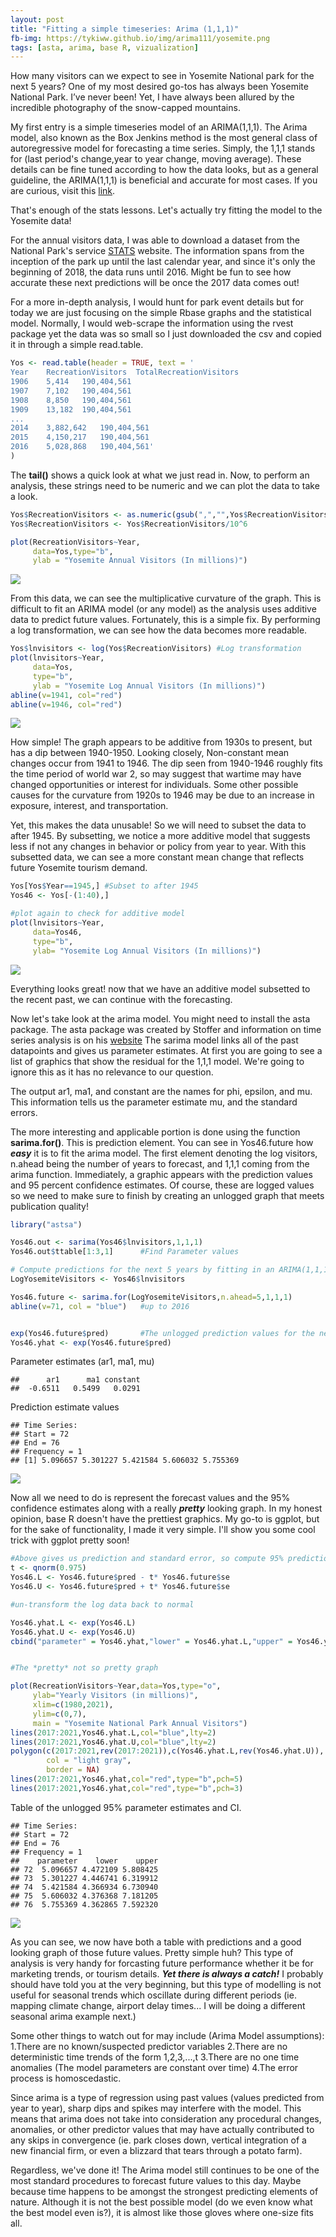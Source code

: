 ```yaml
---
layout: post
title: "Fitting a simple timeseries: Arima (1,1,1)"
fb-img: https://tykiww.github.io/img/arima111/yosemite.png
tags: [asta, arima, base R, vizualization]
---
```



How many visitors can we expect to see in Yosemite National park for the next 5 years? One of my most desired go-tos has always been Yosemite National Park. I’ve never been! Yet, I have always been allured by the incredible photography of the snow-capped mountains. 

My first entry is a simple timeseries model of an ARIMA(1,1,1). The Arima model, also known as the Box Jenkins method is the most general class of autoregressive model for forecasting a time series. Simply, the 1,1,1 stands for (last period's change,year to year change, moving average). These details can be fine tuned according to how the data looks, but as a general guideline, the ARIMA(1,1,1) is beneficial and accurate for most cases. If you are curious, visit this [link](https://irma.nps.gov/Stats/SSRSReports/Park%20Specific%20Reports/Annual%20Park%20Recreation%20Visitation%20(1904%20-%20Last%20Calendar%20Year)?Park=YOSE).

That's enough of the stats lessons. Let's actually try fitting the model to the Yosemite data!

For the annual visitors data, I was able to download a dataset from the National Park's service [STATS](https://www.datascience.com/blog/introduction-to-forecasting-with-arima-in-r-learn-data-science-tutorials) website. The information spans from the inception of the park up until the last calendar year, and since it's only the beginning of 2018, the data runs until 2016. Might be fun to see how accurate these next predictions will be once the 2017 data comes out!

For a more in-depth analysis, I would hunt for park event details but for today we are just focusing on the simple Rbase graphs and the statistical model. Normally, I would web-scrape the information using the rvest package yet the data was so small so I just downloaded the csv and copied it in through a simple read.table.

``` r								
Yos <- read.table(header = TRUE, text = '
Year	RecreationVisitors	TotalRecreationVisitors
1906	5,414	190,404,561
1907	7,102	190,404,561
1908	8,850	190,404,561
1909	13,182	190,404,561
...
2014	3,882,642	190,404,561
2015	4,150,217	190,404,561
2016	5,028,868	190,404,561'
)
```
The **tail()** shows a quick look at what we just read in. Now, to perform an analysis, these strings need to be numeric and we can plot the data to take a look.

``` r												
Yos$RecreationVisitors <- as.numeric(gsub(",","",Yos$RecreationVisitors)) #Gsub all the commas with no spaces.
Yos$RecreationVisitors <- Yos$RecreationVisitors/10^6

plot(RecreationVisitors~Year,
     data=Yos,type="b", 
     ylab = "Yosemite Annual Visitors (In millions)")
```

![](https://tykiww.github.io/img/arima111/yos1.png)

From this data, we can see the multiplicative curvature of the graph. This is difficult to fit an ARIMA model (or any model) as the analysis uses additive data to predict future values. Fortunately, this is a simple fix. By performing a log transformation, we can see how the data becomes more readable.


``` r											
Yos$lnvisitors <- log(Yos$RecreationVisitors) #Log transformation
plot(lnvisitors~Year,
     data=Yos,
     type="b", 
     ylab = "Yosemite Log Annual Visitors (In millions)")
abline(v=1941, col="red")
abline(v=1946, col="red")
```

![](https://tykiww.github.io/img/arima111/yos2.png)

How simple! The graph appears to be additive from 1930s to present, but has a dip between 1940-1950. Looking closely, Non-constant mean changes occur from 1941 to 1946. The dip seen from 1940-1946 roughly fits the time period of world war 2, so may suggest that wartime may have changed opportunities or interest for individuals. Some other possible causes for the curvature from 1920s to 1946 may be due to an increase in exposure, interest, and transportation. 

Yet, this makes the data unusable! So we will need to subset the data to after 1945. By subsetting, we notice a more additive model that suggests less if not any changes in behavior or policy from year to year. With this subsetted data, we can see a more constant mean change that reflects future Yosemite tourism demand.

```r							
Yos[Yos$Year==1945,] #Subset to after 1945
Yos46 <- Yos[-(1:40),]

#plot again to check for additive model
plot(lnvisitors~Year,
     data=Yos46,
     type="b",
     ylab= "Yosemite Log Annual Visitors (In millions)")								
```

![](https://tykiww.github.io/img/arima111/yos3.png)

Everything looks great! now that we have an additive model subsetted to the recent past, we can continue with the forecasting.

Now let's take look at the arima model. You might need to install the asta package. The asta package was created by Stoffer and information on time series analysis is on his [website](http://www.stat.pitt.edu/stoffer/tsa4/index.html) The sarima model links all of the past datapoints and gives us parameter estimates. At first you are going to see a list of graphics that show the residual for the 1,1,1 model. We're going to ignore this as it has no relevance to our question.

The output ar1, ma1, and constant are the names for phi, epsilon, and mu. This information tells us the parameter estimate mu, and the standard errors. 

The more interesting and applicable portion is done using the function **sarima.for()**. This is prediction element. You can see in Yos46.future how **_easy_** it is to fit the arima model. The first element denoting the log visitors, n.ahead being the number of years to forecast, and 1,1,1 coming from the arima function. Immediately, a graphic appears with the prediction values and 95 percent confidence estimates. Of course, these are logged values so we need to make sure to finish by creating an unlogged graph that meets publication quality!

``` r
library("astsa")

Yos46.out <- sarima(Yos46$lnvisitors,1,1,1)
Yos46.out$ttable[1:3,1]      #Find Parameter values

# Compute predictions for the next 5 years by fitting in an ARIMA(1,1,1) and make a graph
LogYosemiteVisitors <- Yos46$lnvisitors

Yos46.future <- sarima.for(LogYosemiteVisitors,n.ahead=5,1,1,1)
abline(v=71, col = "blue")   #up to 2016


exp(Yos46.future$pred)       #The unlogged prediction values for the next 5 years.
Yos46.yhat <- exp(Yos46.future$pred)
```

Parameter estimates (ar1, ma1, mu)

    ##      ar1      ma1 constant 
    ##  -0.6511   0.5499   0.0291 

Prediction estimate values    

    ## Time Series:
    ## Start = 72 
    ## End = 76 
    ## Frequency = 1 
    ## [1] 5.096657 5.301227 5.421584 5.606032 5.755369
 
![](https://tykiww.github.io/img/arima111/yos4.png)
 
Now all we need to do is represent the forecast values and the 95% confidence estimates along with a really **_pretty_** looking graph. In my honest opinion, base R doesn't have the prettiest graphics. My go-to is ggplot, but for the sake of functionality, I made it very simple. I'll show you some cool trick with ggplot pretty soon!

``` r
#Above gives us prediction and standard error, so compute 95% prediction intervals
t <- qnorm(0.975)
Yos46.L <- Yos46.future$pred - t* Yos46.future$se
Yos46.U <- Yos46.future$pred + t* Yos46.future$se

#un-transform the log data back to normal

Yos46.yhat.L <- exp(Yos46.L)
Yos46.yhat.U <- exp(Yos46.U)
cbind("parameter" = Yos46.yhat,"lower" = Yos46.yhat.L,"upper" = Yos46.yhat.U)


#The *pretty* not so pretty graph

plot(RecreationVisitors~Year,data=Yos,type="o",                        #Data up until the current year
     ylab="Yearly Visitors (in millions)",
     xlim=c(1980,2021),
     ylim=c(0,7),
     main = "Yosemite National Park Annual Visitors")
lines(2017:2021,Yos46.yhat.L,col="blue",lty=2)                         #lower bounds
lines(2017:2021,Yos46.yhat.U,col="blue",lty=2)                         #upper bounds
polygon(c(2017:2021,rev(2017:2021)),c(Yos46.yhat.L,rev(Yos46.yhat.U)), #Filling in the lines between the upper
        col = "light gray",                                            #and lower bounds in the prediction.
        border = NA)
lines(2017:2021,Yos46.yhat,col="red",type="b",pch=5)
lines(2017:2021,Yos46.yhat,col="red",type="b",pch=3)
```
Table of the unlogged 95% parameter estimates and CI.

    ## Time Series:
    ## Start = 72 
    ## End = 76 
    ## Frequency = 1 
    ##    parameter    lower    upper
    ## 72  5.096657 4.472109 5.808425
    ## 73  5.301227 4.446741 6.319912
    ## 74  5.421584 4.366934 6.730940
    ## 75  5.606032 4.376368 7.181205
    ## 76  5.755369 4.362865 7.592320

![](https://tykiww.github.io/img/arima111/yos5.png)
 
 As you can see, we now have both a table with predictions and a good looking graph of those future values. Pretty simple huh? This type of analysis is very handy for forcasting future performance whether it be for marketing trends, or tourism details. **_Yet there is always a catch!_** I probably should have told you at the very beginning, but this type of modelling is not useful for seasonal trends which oscillate during different periods (ie. mapping climate change, airport delay times... I will be doing a different seasonal arima example next.) 

Some other things to watch out for may include (Arima Model assumptions):
1.There are no known/suspected predictor variables
2.There are no deterministic time trends of the form 1,2,3,...,t
3.There are no one time anomalies (The model parameters are constant over time)
4.The error process is homoscedastic.

Since arima is a type of regression using past values (values predicted from year to year), sharp dips and spikes may interfere with the model. This means that arima does not take into consideration any procedural changes, anomalies, or other predictor values that may have actually contributed to any skips in convergence (ie. park closes down, vertical integration of a new financial firm, or even a blizzard that tears through a potato farm).

Regardless, we've done it! The Arima model still continues to be one of the most standard procedures to forecast future values to this day. Maybe because time happens to be amongst the strongest predicting elements of nature.
Although it is not the best possible model (do we even know what the best model even is?), it is almost like those gloves where one-size fits all.
